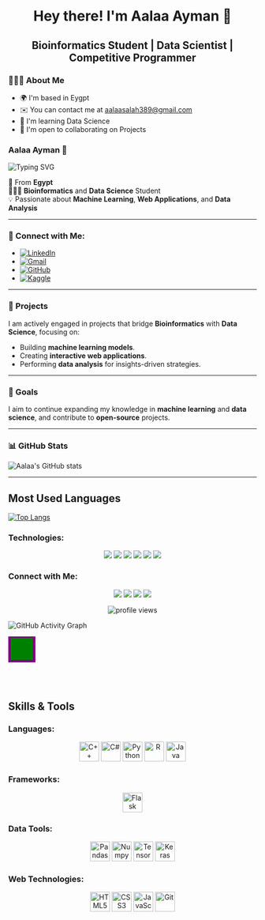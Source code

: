 <h1 align="center"> Hey there! I'm Aalaa Ayman 👋 </h1>
<h2 align="center"> Bioinformatics Student | Data Scientist | Competitive Programmer </h2>
<div align="left"> 
<h3> 👩🏻‍💻 About Me </h3>

* 🌍  I'm based in Eygpt
* ✉️  You can contact me at aalaasalah389@gmail.com
* 🧠  I'm learning Data Science
* 🤝  I'm open to collaborating on Projects

</div>  

<!--
**AalaaAyman24/AalaaAyman24** is a ✨ _special_ ✨ repository because its `README.md` (this file) appears on your GitHub profile.

Here are some ideas to get you started:

- 🔭 I’m currently working on ...
- 🌱 I’m currently learning ...
- 👯 I’m looking to collaborate on ...
- 🤔 I’m looking for help with ...
- 💬 Ask me about ...
- 📫 How to reach me: ...
- 😄 Pronouns: ...
- ⚡ Fun fact: ...
-->


### Aalaa Ayman 👋

![Typing SVG](https://readme-typing-svg.herokuapp.com/?lines=Welcome+to+my+profile!;I'm+Aalaa+Ayman;Bioinformatics+Student;Data+Scientist;Competitive+Programmer)

🏫 From **Egypt**  
👩🏻‍💻 **Bioinformatics** and **Data Science** Student  
💡 Passionate about **Machine Learning**, **Web Applications**, and **Data Analysis**  

---

### 🚀 Connect with Me:
- [![LinkedIn](https://img.shields.io/badge/LinkedIn-Aalaa-blue)](https://www.linkedin.com/in/aalaaayman24)
- [![Gmail](https://img.shields.io/badge/Gmail-Aalaa-red)](mailto:aalaasalah389@gmail.com)
- [![GitHub](https://img.shields.io/badge/GitHub-AalaaAyman24-lightgrey)](https://github.com/AalaaAyman24)
- [![Kaggle](https://img.shields.io/badge/Kaggle-AalaaAyman24-blue)](https://www.kaggle.com/aalaaayman)

---



### 💼 Projects
I am actively engaged in projects that bridge **Bioinformatics** with **Data Science**, focusing on:
- Building **machine learning models**.
- Creating **interactive web applications**.
- Performing **data analysis** for insights-driven strategies.

---

### 🎯 Goals
I aim to continue expanding my knowledge in **machine learning** and **data science**, and contribute to **open-source** projects.

---

### 📊 GitHub Stats
![Aalaa's GitHub stats](https://github-readme-stats.vercel.app/api?username=AalaaAyman24&show_icons=true&theme=radical)

---


## Most Used Languages
[![Top Langs](https://github-readme-stats.vercel.app/api/top-langs/?username=AalaaAyman24&layout=compact&langs_count=6&theme=radical)](https://github.com/AalaaAyman24/github-readme-stats)


### Technologies:
<p align="center">
  <img src="https://img.shields.io/badge/C%23-239120?style=for-the-badge&logo=c-sharp&logoColor=white"/>
  <img src="https://img.shields.io/badge/Java-ED8B00?style=for-the-badge&logo=java&logoColor=white"/>
  <img src="https://img.shields.io/badge/Python-3776AB?style=for-the-badge&logo=python&logoColor=white"/>
  <img src="https://img.shields.io/badge/JavaScript-F7DF1E?style=for-the-badge&logo=javascript&logoColor=black"/>
  <img src="https://img.shields.io/badge/HTML5-E34F26?style=for-the-badge&logo=html5&logoColor=white"/>
  <img src="https://img.shields.io/badge/CSS3-1572B6?style=for-the-badge&logo=css3&logoColor=white"/>
</p>




### Connect with Me:
<p align="center">
  <a href="mailto:aalaasalah389@gmail.com"><img src="https://img.shields.io/badge/Gmail-D14836?style=for-the-badge&logo=gmail&logoColor=white"></a>
  <a href="https://linkedin.com/in/aalaaayman24"><img src="https://img.shields.io/badge/LinkedIn-0077B5?style=for-the-badge&logo=linkedin&logoColor=white"></a>
  <a href="https://facebook.com/aalaaayman"><img src="https://img.shields.io/badge/Facebook-1877F2?style=for-the-badge&logo=facebook&logoColor=white"></a>
  <a href="https://discord.com"><img src="https://img.shields.io/badge/Discord-7289DA?style=for-the-badge&logo=discord&logoColor=white"></a>
</p>


<p align="center">
  <img src="https://komarev.com/ghpvc/?username=AalaaAyman24&color=green" alt="profile views" />
</p>



![GitHub Activity Graph](https://activity-graph.herokuapp.com/graph?username=AalaaAyman24&theme=github)


<svg width="100" height="100">
  <rect width="50" height="50" fill="green">
    <animate attributeName="x" from="0" to="50" dur="1s" repeatCount="indefinite" />
  </rect>
  <rect width="50" height="50" fill="none" stroke="purple" stroke-width="5">
    <animate attributeName="x" from="0" to="50" dur="1s" repeatCount="indefinite" />
  </rect>
</svg>




## Skills & Tools

### Languages:
<p align="center">
  <img src="https://cdn.jsdelivr.net/gh/devicons/devicon/icons/cplusplus/cplusplus-original.svg" alt="C++" width="40" height="40"/>
  <img src="https://cdn.jsdelivr.net/gh/devicons/devicon/icons/csharp/csharp-original.svg" alt="C#" width="40" height="40"/>
  <img src="https://cdn.jsdelivr.net/gh/devicons/devicon/icons/python/python-original.svg" alt="Python" width="40" height="40"/>
  <img src="https://cdn.jsdelivr.net/gh/devicons/devicon/icons/r/r-original.svg" alt="R" width="40" height="40"/>
  <img src="https://cdn.jsdelivr.net/gh/devicons/devicon/icons/java/java-original.svg" alt="Java" width="40" height="40"/>
</p>

### Frameworks:
<p align="center">
  <img src="https://cdn.jsdelivr.net/gh/devicons/devicon/icons/flask/flask-original.svg" alt="Flask" width="40" height="40"/>
</p>

### Data Tools:
<p align="center">
  <img src="https://cdn.jsdelivr.net/gh/devicons/devicon/icons/pandas/pandas-original.svg" alt="Pandas" width="40" height="40"/>
  <img src="https://cdn.jsdelivr.net/gh/devicons/devicon/icons/numpy/numpy-original.svg" alt="Numpy" width="40" height="40"/>
  <img src="https://cdn.jsdelivr.net/gh/devicons/devicon/icons/tensorflow/tensorflow-original.svg" alt="TensorFlow" width="40" height="40"/>
  <img src="https://cdn.jsdelivr.net/gh/devicons/devicon/icons/keras/keras-original.svg" alt="Keras" width="40" height="40"/>
</p>

### Web Technologies:
<p align="center">
  <img src="https://cdn.jsdelivr.net/gh/devicons/devicon/icons/html5/html5-original.svg" alt="HTML5" width="40" height="40"/>
  <img src="https://cdn.jsdelivr.net/gh/devicons/devicon/icons/css3/css3-original.svg" alt="CSS3" width="40" height="40"/>
  <img src="https://cdn.jsdelivr.net/gh/devicons/devicon/icons/javascript/javascript-original.svg" alt="JavaScript" width="40" height="40"/>
  <img src="https://cdn.jsdelivr.net/gh/devicons/devicon/icons/git/git-original.svg" alt="Git" width="40" height="40"/>
</p>
